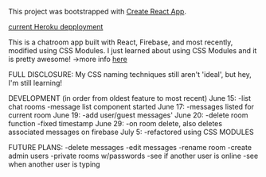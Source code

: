 This project was bootstrapped with [Create React App](https://github.com/facebookincubator/create-react-app).

[current Heroku depployment](https://outen-chat.herokuapp.com/)

This is a chatroom app built with React, Firebase, and most recently, modified using CSS Modules. I just learned about using CSS Modules and it is pretty awesome!
->more info [here](https://glenmaddern.com/articles/css-modules)

FULL DISCLOSURE:
My CSS naming techniques still aren't 'ideal', but hey, I'm still learning!

DEVELOPMENT (in order from oldest feature to most recent)
June 15: -list chat rooms
-message list component started
June 17: -messages listed for current room
June 19: -add user/guest messages'
June 20: -delete room function
-fixed timestamp
June 29: -on room delete, also deletes associated messages on firebase
July 5: -refactored using CSS MODULES

FUTURE PLANS:
-delete messages
-edit messages
-rename room
-create admin users
-private rooms w/passwords
-see if another user is online
-see when another user is typing
